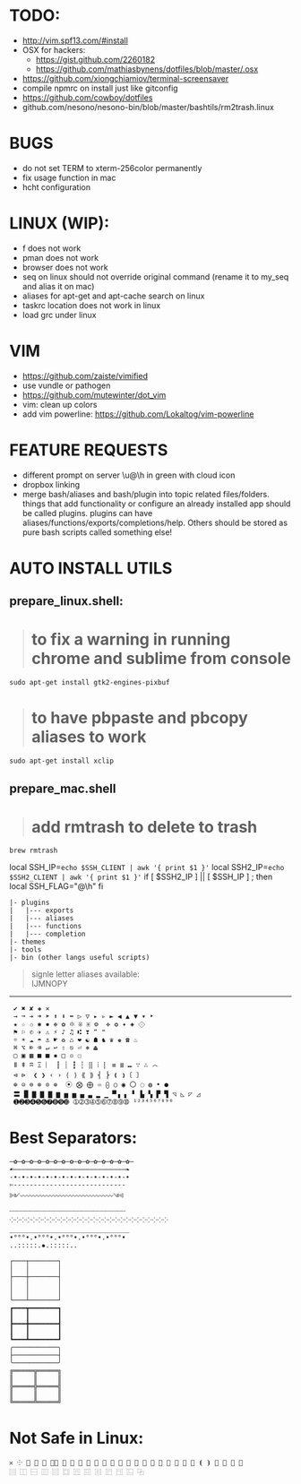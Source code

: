 # TODO: 
- http://vim.spf13.com/#install
- OSX for hackers:
  - https://gist.github.com/2260182
  - https://github.com/mathiasbynens/dotfiles/blob/master/.osx
- https://github.com/xiongchiamiov/terminal-screensaver
- compile npmrc on install just like gitconfig
- https://github.com/cowboy/dotfiles
- github.com/nesono/nesono-bin/blob/master/bashtils/rm2trash.linux

# BUGS
- do not set TERM to xterm-256color permanently 
- fix usage function in mac
- hcht configuration

# LINUX (WIP):
- f does not work
- pman does not work
- browser does not work
- seq on linux should not override original command (rename it to my_seq and alias it on mac)
- aliases for apt-get and apt-cache search on linux
- taskrc location does not work in linux
- load grc under linux

# VIM
- https://github.com/zaiste/vimified
- use vundle or pathogen
- https://github.com/mutewinter/dot_vim
- vim: clean up colors
- add vim powerline: https://github.com/Lokaltog/vim-powerline

# FEATURE REQUESTS
- different prompt on server \u@\h in green with cloud icon
- dropbox linking
- merge bash/aliases and bash/plugin into topic related files/folders. things that add functionality or configure an already installed app should be called plugins. plugins can have aliases/functions/exports/completions/help. Others should be stored as pure bash scripts called something else!

# AUTO INSTALL UTILS
## prepare_linux.shell:
>    # to fix a warning in running chrome and sublime from console
    sudo apt-get install gtk2-engines-pixbuf
>    # to have pbpaste and pbcopy aliases to work
    sudo apt-get install xclip

## prepare_mac.shell
>   # add rmtrash to delete to trash
    brew rmtrash

local SSH_IP=`echo $SSH_CLIENT | awk '{ print $1 }'`
local SSH2_IP=`echo $SSH2_CLIENT | awk '{ print $1 }'`
if [ $SSH2_IP ] || [ $SSH_IP ] ; then
  local SSH_FLAG="@\h"
fi
        
    |- plugins
    |   |--- exports
    |   |--- aliases
    |   |--- functions
    |   |--- completion
    |- themes
    |- tools
    |- bin (other langs useful scripts)

> signle letter aliases available:    
> IJMNOPY

______________________________________________

     ✔ ✖ ✘ ✚ ✕ 
     → ➞ ➔ ➜ ➤ ⬆ ⬇ ⬅ ▷ ▽ ▸ ▹ ► ◀ ▲ ▼ ▾ ‣
     ★ ☆ ✩ ✱ ✸ ❉ ✿ ፨ ※ ⁜ ⚙  ✜ ✪ ✦ ◈ ⟐
     ⚑ ⚐ ✆ ✈ ⚠ ⚡ ♪ ♫ ⑆ ❣ ❞ ❝
     ☼ ☀ ☁ ☂ ⚓ ☛ ♻ ♺ ❤ ☯ ☗ ♞ ♛ ♚ ☎ ♨
     ⌘ ⌥ ⌦ ⌫ ↵ ↩ ⇧ ⎋ ⏎ ⎈ ⏏
     ▢ ▣ ▦ ■ ■ ▪ □ ▫ ☐
     ǁ ǂ ʭ Ξ ︴ ┋ ┊ ┇ ┆ ⣿ ⁞ ⡇ ≡ ≣ ⑉ ∵ ∴ ෴
     ⊲ ⊳  ❮ ❯ ‹ › ⟨ ⟩ ⟪ ⟫ ⎨ ⎬ ❪ ❫〔 〕
     ⊕ ⊝ ⊜ ⊗ ⊙ ⊚  ⦿ ⨂ ⨁ ♾ ⨀ ○ ◉ 〇 ◌ ◍ • ●
     〓 █ ▇ ▇ ▇ ▆ ▅ ▅ ▄ ▃ ▂ ▁ ▀▗ ▖ ▘ ▙ ▚ ▛ ▜ ◹ ◺ ◸ ◿
     ➊➋➌➍➎➏➐➑➒➓ ➀➁➂➃➄➅➆➇➈➉ ¹²³⁴⁵⁶⁷⁸⁹⁰ 

# Best Separators:
    —✿—✿—✿—✿—✿—✿—✿—✿—✿—✿—✿—✿—✿—✿—✿—
    ☙————————————————————————————❧
    -∙-∙-∙-∙-∙-∙-∙-∙-∙-∙-∙-∙-∙-∙-∙
    ✄----------------------------
    ༻〰〰〰〰〰〰〰〰〰〰〰〰〰〰༺
    ┈┈┈┈┈┈┈┈┈┈┈┈┈┈┈┈┈┈┈┈┈┈┈┈┈┈┈┈┈
    ⁘⁘⁘⁘⁘⁘⁘⁘⁘⁘⁘⁘⁘⁘⁘⁘⁘⁘⁘⁘⁘⁘⁘⁘⁘⁘⁘⁘⁘
    ＿＿＿＿＿＿＿＿＿＿＿＿＿＿＿＿＿＿
    •°°°•.•°°°•.•°°°•.•°°°•.•°°°• 
    ..:::::.✸.:::::.. 

    ┌───┬───────┐
    │   │       │
    ├───┼───────┤
    │   │       │
    │   │       │
    └───┴───────┘
    ┏━━━┳━━━━━━━┓
    ┃   ┃       ┃
    ┣━━━╋━━━━━━━┫
    ┃   ┃       ┃
    ┗━━━┻━━━━━━━┛
    ╭───────────╮
    ├───────────┤
    ╰───────────╯
    ╔═════╦═════╗
    ║     ║     ║
    ╠═════╬═════╣
    ║     ║     ║
    ╚═════╩═════╝

# Not Safe in Linux:
    𐄂 ⸭  ⧆ ⧇ ︙⦀ ⦂ ⦙ ⦚ ⧘ ⧙ ⧚ ⧛ ⪡ ⪢ ⪦ ⪧ ⫏ ⫐ ⫷ ⫸ ⦉ ⦊ ⦗ ⦘ ⦼ ⧀ ⧁ ⨠
    ⿳ ⿰ ⿱ ⿲ ⿳ ⿴ ⿵ ⿶ ⿷ ⿸ ⿹ ⿺ ⿻
